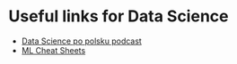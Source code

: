 # Useful links for Data Science

- [Data Science po polsku podcast](https://soundcloud.com/szymon-drejewicz-184766256)
- [ML Cheat Sheets](https://startupsventurecapital.com/essential-cheat-sheets-for-machine-learning-and-deep-learning-researchers-efb6a8ebd2e5?lipi=urn%3Ali%3Apage%3Ad_flagship3_detail_base%3B%2FCzkL6tORqyIjHkYHc0JeQ%3D%3D&lipi=urn%3Ali%3Apage%3Ad_flagship3_profile_view_base_recent_activity_details_all%3BoqzKZYOvSnKVNQBE8xr6kA%3D%3D)
